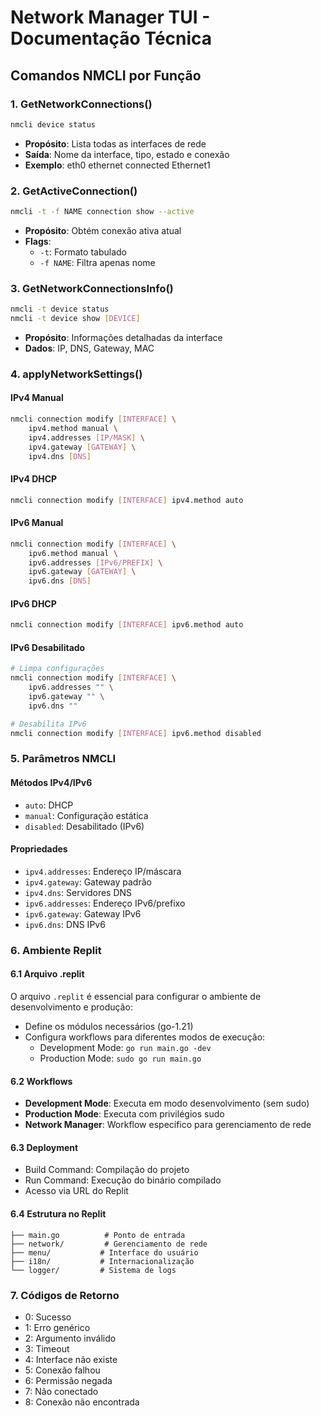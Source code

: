 
# Network Manager TUI - Documentação Técnica

## Comandos NMCLI por Função

### 1. GetNetworkConnections()
```bash
nmcli device status
```
- **Propósito**: Lista todas as interfaces de rede
- **Saída**: Nome da interface, tipo, estado e conexão
- **Exemplo**: eth0 ethernet connected Ethernet1

### 2. GetActiveConnection()
```bash
nmcli -t -f NAME connection show --active
```
- **Propósito**: Obtém conexão ativa atual
- **Flags**: 
  - `-t`: Formato tabulado
  - `-f NAME`: Filtra apenas nome

### 3. GetNetworkConnectionsInfo()
```bash
nmcli -t device status
nmcli -t device show [DEVICE]
```
- **Propósito**: Informações detalhadas da interface
- **Dados**: IP, DNS, Gateway, MAC

### 4. applyNetworkSettings()
#### IPv4 Manual
```bash
nmcli connection modify [INTERFACE] \
    ipv4.method manual \
    ipv4.addresses [IP/MASK] \
    ipv4.gateway [GATEWAY] \
    ipv4.dns [DNS]
```

#### IPv4 DHCP
```bash
nmcli connection modify [INTERFACE] ipv4.method auto
```

#### IPv6 Manual
```bash
nmcli connection modify [INTERFACE] \
    ipv6.method manual \
    ipv6.addresses [IPv6/PREFIX] \
    ipv6.gateway [GATEWAY] \
    ipv6.dns [DNS]
```

#### IPv6 DHCP
```bash
nmcli connection modify [INTERFACE] ipv6.method auto
```

#### IPv6 Desabilitado
```bash
# Limpa configurações
nmcli connection modify [INTERFACE] \
    ipv6.addresses "" \
    ipv6.gateway "" \
    ipv6.dns ""

# Desabilita IPv6
nmcli connection modify [INTERFACE] ipv6.method disabled
```

### 5. Parâmetros NMCLI

#### Métodos IPv4/IPv6
- `auto`: DHCP
- `manual`: Configuração estática
- `disabled`: Desabilitado (IPv6)

#### Propriedades
- `ipv4.addresses`: Endereço IP/máscara
- `ipv4.gateway`: Gateway padrão
- `ipv4.dns`: Servidores DNS
- `ipv6.addresses`: Endereço IPv6/prefixo
- `ipv6.gateway`: Gateway IPv6
- `ipv6.dns`: DNS IPv6

### 6. Ambiente Replit

#### 6.1 Arquivo .replit
O arquivo `.replit` é essencial para configurar o ambiente de desenvolvimento e produção:
- Define os módulos necessários (go-1.21)
- Configura workflows para diferentes modos de execução:
  - Development Mode: `go run main.go -dev`
  - Production Mode: `sudo go run main.go`

#### 6.2 Workflows
- **Development Mode**: Executa em modo desenvolvimento (sem sudo)
- **Production Mode**: Executa com privilégios sudo
- **Network Manager**: Workflow específico para gerenciamento de rede

#### 6.3 Deployment
- Build Command: Compilação do projeto
- Run Command: Execução do binário compilado
- Acesso via URL do Replit

#### 6.4 Estrutura no Replit
```
├── main.go          # Ponto de entrada
├── network/         # Gerenciamento de rede
├── menu/           # Interface do usuário
├── i18n/           # Internacionalização
└── logger/         # Sistema de logs
```

### 7. Códigos de Retorno

- 0: Sucesso
- 1: Erro genérico
- 2: Argumento inválido
- 3: Timeout
- 4: Interface não existe
- 5: Conexão falhou
- 6: Permissão negada
- 7: Não conectado
- 8: Conexão não encontrada
